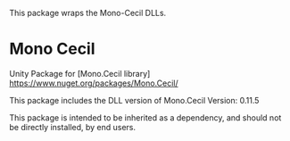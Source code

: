 This package wraps the Mono-Cecil DLLs.

# Mono Cecil
Unity Package for [Mono.Cecil library] https://www.nuget.org/packages/Mono.Cecil/

This package includes the DLL version of Mono.Cecil Version: 0.11.5

This package is intended to be inherited as a dependency, and should not be directly installed, by end users.

